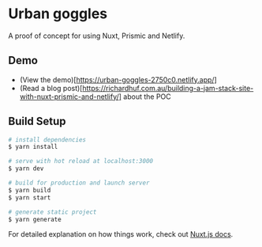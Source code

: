 # Urban goggles

A proof of concept for using Nuxt, Prismic and Netlify.

## Demo

* (View the demo)[https://urban-goggles-2750c0.netlify.app/] 
* (Read a blog post)[https://richardhuf.com.au/building-a-jam-stack-site-with-nuxt-prismic-and-netlify/] about the POC
## Build Setup

```bash
# install dependencies
$ yarn install

# serve with hot reload at localhost:3000
$ yarn dev

# build for production and launch server
$ yarn build
$ yarn start

# generate static project
$ yarn generate
```

For detailed explanation on how things work, check out [Nuxt.js docs](https://nuxtjs.org).
